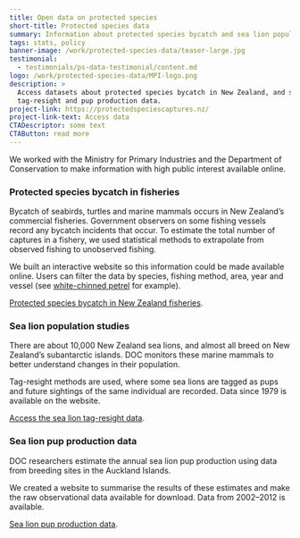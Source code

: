 ```yaml
---
title: Open data on protected species
short-title: Protected species data
summary: Information about protected species bycatch and sea lion populations published online
tags: stats, policy
banner-image: /work/protected-species-data/teaser-large.jpg
testimonial:
  - testimonials/ps-data-testimonial/content.md
logo: /work/protected-species-data/MPI-logo.png
description: >
  Access datasets about protected species bycatch in New Zealand, and sea lion
  tag-resight and pup production data.
project-link: https://protectedspeciescaptures.nz/
project-link-text: Access data
CTADescriptor: some text
CTAButton: read more
---
```


We worked with the Ministry for Primary Industries and the Department of
Conservation to make information with high public interest available online.

<!--more-->

### Protected species bycatch in fisheries

Bycatch of seabirds, turtles and marine mammals occurs in New Zealand’s
commercial fisheries. Government observers on some fishing vessels record any
bycatch incidents that occur. To estimate the total number of captures in a
fishery, we used statistical methods to extrapolate from observed fishing to
unobserved fishing.

We built an interactive website so this information could be made available
online. Users can filter the data by species, fishing method, area, year and
vessel (see [white-chinned petrel](https://protectedspeciescaptures.nz/PSCv5a/released/white-chinned-petrel/trawl/all-vessels/eez/2018-19/) for example). 

[Protected species bycatch in New Zealand fisheries](https://protectedspeciescaptures.nz/).


### Sea lion population studies

There are about 10,000 New Zealand sea lions, and almost all breed on New
Zealand’s subantarctic islands. DOC monitors these marine mammals to better
understand changes in their population.

Tag-resight methods are used, where some sea lions are tagged as pups and future
 sightings of the same individual are recorded. Data since 1979 is available on
  the website.

[Access the sea lion tag-resight data](https://sealions.dragonfly.co.nz/demographics/).  

### Sea lion pup production data

DOC researchers estimate the annual sea lion pup production using data from
breeding sites in the Auckland Islands.

We created a website to summarise the results of these estimates and make the
raw observational data available for download. Data from 2002–2012 is available.

[Sea lion pup production data](https://sealions.dragonfly.co.nz/pup-production/).

